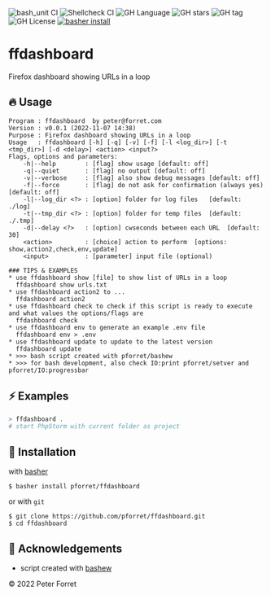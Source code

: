 ![bash_unit CI](https://github.com/pforret/ffdashboard/workflows/bash_unit%20CI/badge.svg)
![Shellcheck CI](https://github.com/pforret/ffdashboard/workflows/Shellcheck%20CI/badge.svg)
![GH Language](https://img.shields.io/github/languages/top/pforret/ffdashboard)
![GH stars](https://img.shields.io/github/stars/pforret/ffdashboard)
![GH tag](https://img.shields.io/github/v/tag/pforret/ffdashboard)
![GH License](https://img.shields.io/github/license/pforret/ffdashboard)
[![basher install](https://img.shields.io/badge/basher-install-white?logo=gnu-bash&style=flat)](https://www.basher.it/package/)

# ffdashboard

Firefox dashboard showing URLs in a loop

## 🔥 Usage

```
Program : ffdashboard  by peter@forret.com
Version : v0.0.1 (2022-11-07 14:38)
Purpose : Firefox dashboard showing URLs in a loop
Usage   : ffdashboard [-h] [-q] [-v] [-f] [-l <log_dir>] [-t <tmp_dir>] [-d <delay>] <action> <input?>
Flags, options and parameters:
    -h|--help        : [flag] show usage [default: off]
    -q|--quiet       : [flag] no output [default: off]
    -v|--verbose     : [flag] also show debug messages [default: off]
    -f|--force       : [flag] do not ask for confirmation (always yes) [default: off]
    -l|--log_dir <?> : [option] folder for log files   [default: ./log]
    -t|--tmp_dir <?> : [option] folder for temp files  [default: ./.tmp]
    -d|--delay <?>   : [option] cwseconds between each URL  [default: 30]
    <action>         : [choice] action to perform  [options: show,action2,check,env,update]
    <input>          : [parameter] input file (optional)
                                
### TIPS & EXAMPLES
* use ffdashboard show [file] to show list of URLs in a loop
  ffdashboard show urls.txt
* use ffdashboard action2 to ...
  ffdashboard action2
* use ffdashboard check to check if this script is ready to execute and what values the options/flags are
  ffdashboard check
* use ffdashboard env to generate an example .env file
  ffdashboard env > .env
* use ffdashboard update to update to the latest version
  ffdashboard update
* >>> bash script created with pforret/bashew
* >>> for bash development, also check IO:print pforret/setver and pforret/IO:progressbar
```

## ⚡️ Examples

```bash
> ffdashboard .
# start PhpStorm with current folder as project
```

## 🚀 Installation

with [basher](https://github.com/basherpm/basher)

	$ basher install pforret/ffdashboard

or with `git`

	$ git clone https://github.com/pforret/ffdashboard.git
	$ cd ffdashboard

## 📝 Acknowledgements

* script created with [bashew](https://github.com/pforret/bashew)

&copy; 2022 Peter Forret
